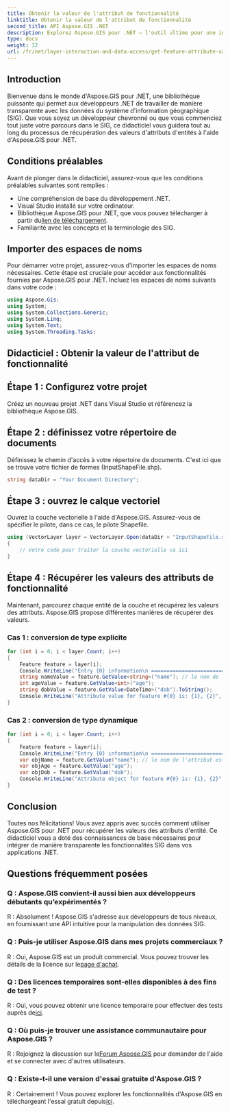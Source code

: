 ```yaml
---
title: Obtenir la valeur de l'attribut de fonctionnalité
linktitle: Obtenir la valeur de l'attribut de fonctionnalité
second_title: API Aspose.GIS .NET
description: Explorez Aspose.GIS pour .NET – l'outil ultime pour une intégration transparente des données SIG. Téléchargez votre essai gratuit maintenant ! #Aspose #SIG #.NET
type: docs
weight: 12
url: /fr/net/layer-interaction-and-data-access/get-feature-attribute-value/
---
```

## Introduction
Bienvenue dans le monde d'Aspose.GIS pour .NET, une bibliothèque puissante qui permet aux développeurs .NET de travailler de manière transparente avec les données du système d'information géographique (SIG). Que vous soyez un développeur chevronné ou que vous commenciez tout juste votre parcours dans le SIG, ce didacticiel vous guidera tout au long du processus de récupération des valeurs d'attributs d'entités à l'aide d'Aspose.GIS pour .NET.
## Conditions préalables
Avant de plonger dans le didacticiel, assurez-vous que les conditions préalables suivantes sont remplies :
- Une compréhension de base du développement .NET.
- Visual Studio installé sur votre ordinateur.
-  Bibliothèque Aspose.GIS pour .NET, que vous pouvez télécharger à partir du[lien de téléchargement](https://releases.aspose.com/gis/net/).
- Familiarité avec les concepts et la terminologie des SIG.
## Importer des espaces de noms
Pour démarrer votre projet, assurez-vous d'importer les espaces de noms nécessaires. Cette étape est cruciale pour accéder aux fonctionnalités fournies par Aspose.GIS pour .NET. Incluez les espaces de noms suivants dans votre code :
```csharp
using Aspose.Gis;
using System;
using System.Collections.Generic;
using System.Linq;
using System.Text;
using System.Threading.Tasks;
```
## Didacticiel : Obtenir la valeur de l'attribut de fonctionnalité
## Étape 1 : Configurez votre projet
Créez un nouveau projet .NET dans Visual Studio et référencez la bibliothèque Aspose.GIS.
## Étape 2 : définissez votre répertoire de documents
Définissez le chemin d'accès à votre répertoire de documents. C'est ici que se trouve votre fichier de formes (InputShapeFile.shp).
```csharp
string dataDir = "Your Document Directory";
```
## Étape 3 : ouvrez le calque vectoriel
Ouvrez la couche vectorielle à l'aide d'Aspose.GIS. Assurez-vous de spécifier le pilote, dans ce cas, le pilote Shapefile.
```csharp
using (VectorLayer layer = VectorLayer.Open(dataDir + "InputShapeFile.shp", Drivers.Shapefile))
{
    // Votre code pour traiter la couche vectorielle va ici
}
```
## Étape 4 : Récupérer les valeurs des attributs de fonctionnalité
Maintenant, parcourez chaque entité de la couche et récupérez les valeurs des attributs. Aspose.GIS propose différentes manières de récupérer des valeurs.
### Cas 1 : conversion de type explicite
```csharp
for (int i = 0; i < layer.Count; i++)
{
    Feature feature = layer[i];
    Console.WriteLine("Entry {0} information\n ========================", i);
    string nameValue = feature.GetValue<string>("name"); // le nom de l'attribut est sensible à la casse
    int ageValue = feature.GetValue<int>("age");
    string dobValue = feature.GetValue<DateTime>("dob").ToString();
    Console.WriteLine("Attribute value for feature #{0} is: {1}, {2}", nameValue, ageValue, dobValue);
}
```
### Cas 2 : conversion de type dynamique
```csharp
for (int i = 0; i < layer.Count; i++)
{
    Feature feature = layer[i];
    Console.WriteLine("Entry {0} information\n ========================", i);
    var objName = feature.GetValue("name"); // le nom de l'attribut est sensible à la casse
    var objAge = feature.GetValue("age");
    var objDob = feature.GetValue("dob");
    Console.WriteLine("Attribute object for feature #{0} is: {1}, {2}", objName, objAge, objDob);
}
```
## Conclusion
Toutes nos félicitations! Vous avez appris avec succès comment utiliser Aspose.GIS pour .NET pour récupérer les valeurs des attributs d'entité. Ce didacticiel vous a doté des connaissances de base nécessaires pour intégrer de manière transparente les fonctionnalités SIG dans vos applications .NET.
## Questions fréquemment posées
### Q : Aspose.GIS convient-il aussi bien aux développeurs débutants qu’expérimentés ?
R : Absolument ! Aspose.GIS s'adresse aux développeurs de tous niveaux, en fournissant une API intuitive pour la manipulation des données SIG.
### Q : Puis-je utiliser Aspose.GIS dans mes projets commerciaux ?
 R : Oui, Aspose.GIS est un produit commercial. Vous pouvez trouver les détails de la licence sur le[page d'achat](https://purchase.aspose.com/buy).
### Q : Des licences temporaires sont-elles disponibles à des fins de test ?
 R : Oui, vous pouvez obtenir une licence temporaire pour effectuer des tests auprès de[ici](https://purchase.aspose.com/temporary-license/).
### Q : Où puis-je trouver une assistance communautaire pour Aspose.GIS ?
 R : Rejoignez la discussion sur le[Forum Aspose.GIS](https://forum.aspose.com/c/gis/33) pour demander de l'aide et se connecter avec d'autres utilisateurs.
### Q : Existe-t-il une version d'essai gratuite d'Aspose.GIS ?
 R : Certainement ! Vous pouvez explorer les fonctionnalités d'Aspose.GIS en téléchargeant l'essai gratuit depuis[ici](https://releases.aspose.com/).